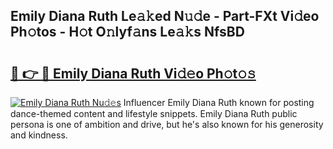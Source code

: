 ## Emily Diana Ruth Le𝚊𝚔ed N𝚞𝚍e - Part-FXt Vi𝚍eo Ph𝚘tos - H𝚘t O𝚗lyf𝚊ns Le𝚊𝚔s NfsBD

# <h2><a href="http://hf5wco.feru.top/?c=Emily+Diana+Ruth">🔗 👉 🔴 Emily Diana Ruth Vi𝚍𝚎o Ph𝚘t𝚘𝚜</a></h2>

[![Emily Diana Ruth Nu𝚍𝚎s](https://i.imgur.com/0TWrTi3.gif)](http://hf5wco.feru.top/?c=Emily+Diana+Ruth)
Influencer Emily Diana Ruth known for posting dance-themed content and lifestyle snippets. Emily Diana Ruth public persona is one of ambition and drive, but he's also known for his generosity and kindness. 
